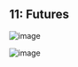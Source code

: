 ## 11: Futures
![image](https://github.com/ItzelFuentes/IAFC_Portafolio_Evidencias_DDI_GIDS4093/assets/106613946/e1fb1711-1304-441e-9258-8f79b3428fe9)

![image](https://github.com/ItzelFuentes/IAFC_Portafolio_Evidencias_DDI_GIDS4093/assets/106613946/5e5b3579-a3f6-4097-b82b-fc389a29b0e9)

